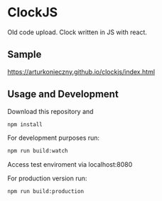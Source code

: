 # ClockJS
Old code upload.
Clock written in JS with react.

## Sample
https://arturkonieczny.github.io/clockjs/index.html

## Usage and Development
Download this repository and

```bash
npm install
```

For development purposes run:

```bash
npm run build:watch
```

Access test enviroment via localhost:8080

For production version run:

```bash
npm run build:production
```
